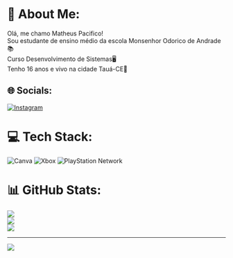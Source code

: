 # 💫 About Me:
Olá, me chamo Matheus Pacifico!<br>Sou estudante de ensino médio da escola Monsenhor Odorico de Andrade📚<br>Curso Desenvolvimento de Sistemas🖥️<br>Tenho 16 anos e vivo na cidade Tauá-CE🌵<br>


## 🌐 Socials:
[![Instagram](https://img.shields.io/badge/Instagram-%23E4405F.svg?logo=Instagram&logoColor=white)](https://instagram.com/instagram.com/matheusxzk.05) 

# 💻 Tech Stack:
![Canva](https://img.shields.io/badge/Canva-%2300C4CC.svg?style=for-the-badge&logo=Canva&logoColor=white) ![Xbox](https://img.shields.io/badge/xbox-%23107C10.svg?style=for-the-badge&logo=xbox&logoColor=white) ![PlayStation Network](https://img.shields.io/badge/PSN-%230070D1.svg?style=for-the-badge&logo=Playstation&logoColor=white)
# 📊 GitHub Stats:
![](https://github-readme-stats.vercel.app/api?username=matheuspac&theme=tokyonight&hide_border=false&include_all_commits=false&count_private=false)<br/>
![](https://github-readme-streak-stats.herokuapp.com/?user=matheuspac&theme=tokyonight&hide_border=false)<br/>
![](https://github-readme-stats.vercel.app/api/top-langs/?username=matheuspac&theme=tokyonight&hide_border=false&include_all_commits=false&count_private=false&layout=compact)

---
[![](https://visitcount.itsvg.in/api?id=matheuspac&icon=2&color=3)](https://visitcount.itsvg.in)

<!-- Proudly created with GPRM ( https://gprm.itsvg.in ) -->
